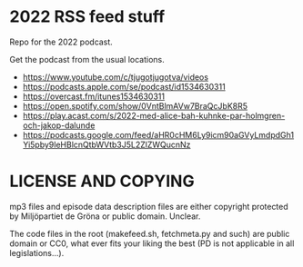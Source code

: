 # 2022 RSS feed stuff

Repo for the 2022 podcast.

Get the podcast from the usual locations.

* https://www.youtube.com/c/tjugotjugotva/videos
* https://podcasts.apple.com/se/podcast/id1534630311
* https://overcast.fm/itunes1534630311
* https://open.spotify.com/show/0VntBlmAVw7BraQcJbK8R5
* https://play.acast.com/s/2022-med-alice-bah-kuhnke-par-holmgren-och-jakop-dalunde
* https://podcasts.google.com/feed/aHR0cHM6Ly9icm90aGVyLmdpdGh1Yi5pby9leHBlcnQtbWVtb3J5L2ZlZWQucnNz

# LICENSE AND COPYING

mp3 files and episode data description files are either copyright
protected by Miljöpartiet de Gröna or public domain. Unclear.

The code files in the root (makefeed.sh, fetchmeta.py and such) are
public domain or CC0, what ever fits your liking the best (PD is not
applicable in all legislations...).
